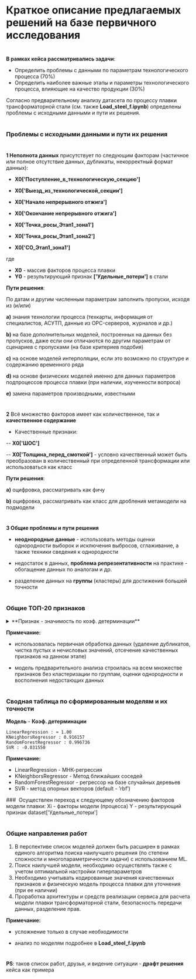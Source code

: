 # Краткое описание предлагаемых решений на базе первичного исследования
#
**В рамках кейса рассматривались задачи**:
- Определить проблемы с данными по параметрам технологического процесса (70%)
- Определить наиболее важные этапы и параметры технологического процесса, влияющие на
качество продукции (30%)

Согласно предварительному анализу датасета по процессу плавки трансформаторной стали (см. также **Load_steel_f.ipynb**) определены проблемы с исходными данными и пути их решения.
#
### **Проблемы с исходными данными и пути их решения**

#
**1 Неполнота данных** присутствует по следующим факторам (частичное или полное отсутствие данных, дубликаты, некорректный формат данных):
- **X0['Поступление_в_технологическую_секцию']**
- **X0['Выезд_из_технологической_секции']**

- **X0['Начало непрерывного отжига']**
- **X0['Окончание непрерывного отжига']**

- **X0['Точка_росы_Этап1_зона1']**
- **X0['Точка_росы_Этап1_зона2']**
- **X0['CO_Этап1_зона1']**

где
- **X0** - массив факторов процесса плавки
- **Y0** - результирующий признак **['Удельные_потери']** в стали

**Пути решения**:

По датам и другим численным параметрам заполнить пропуски, исходя из (и/или) 

**a)** знания технологии процесса (техкарты, информация от специалистов, АСУТП, данные из OPC-серверов, журналов и др.)

**b)** на базе дополнительных моделей, построенных на данных без пропусков, даже если они отличаются по другим параметрам от сценариев с пропусками (на базе критериев подобия)

**c)** на основе моделей интерполяции, если это возможно по структуре и содержанию временного ряда

**d)** на основе физических моделей именно для данных параметров подпроцессов процесса плавки (при наличии, изученности вопроса) 

**e)** замена параметров производными, известными

#
**2** Всё множество факторов имеет как количественное, так и **качественное содержание**

- Качественные признаки:

-- **X0['ШОС']**

-- **X0['Толщина_перед_смоткой']** - условно качественный может быть преобразован в количественный при определенной трансформации или использоваться как класс

**Пути решения**:

**a)** оцифровка, рассматривать как фичу

**b)** оцифровка, рассматривать как класс для дробления метамодели на подмодели

#
**3 Общие проблемы и пути решения**

- **неоднородные данные** - использовать методы оценки однородности выборок и исключения выбросов, сглаживание, а также техники сведения к однородности

- недостаток в данных, **проблема репрезентативности** на практике - обогащение данных по аналогам и др.

- разделение данных на **группы** (кластеры) для достижения большей точности

#
### **Общие ТОП-20 признаков**

<details>
  
<summary>**Признак - значимость по коэф. детерминации** </summary>

<ul>
<li>Удельные_потери	- 1.000000</li>
<li>Средние_магнитные_потери -	0.797610</li>
<li>F	- 0.488820</li>
<li>Al	- 0.472760</li>
<li>Коэффициент_свойств_стали	- 0.447074</li>
<li>Cr	- 0.386131</li>
<li>Азот_среднее	- 0.370441</li>
<li>Азот_начало	- 0.274943</li>
<li>Азот_конец	- 0.273847</li>
<li>Толщина_МС	- 0.260606</li>
<li>Si	- 0.221579</li>
<li>C	- 0.207444</li>
<li>Углерод_конец	- 0.201244</li>
<li>Углерод_среднее	- 0.183379</li>
<li>Sn	- 0.177957</li>
<li>Датчик_механических_свойств	- 0.175156</li>
<li>Кислород_начало	- 0.153553</li>
<li>T_Этап1_зона4	- 0.148593</li>
<li>H2_Этап4_зона1	- 0.146318</li>
<li>T_Этап1_зона5	- 0.140490</li>

</ul>

</details>


**Примечание:** 

- использовалась первичная обработка данных (удаление дубликатов, чистка пустых и нечисловых значений, отсечение качественных признаков на данном этапе)

- модель предварительного анализа строилась на всем множестве признаков без кластеризации по группам, оценки однородности и восполнения недостающих данных

#
### **Сводная таблица по сформированным моделям и их точности**

**Модель** - **Коэф. детерминации**
```
LinearRegression : ≈ 1.00
KNeighborsRegressor : 0.916157
RandomForestRegressor : 0.996736
SVR : -0.031550
```

**Примечание:** 
- LinearRegression - МНК-регрессия
- KNeighborsRegressor - Метод ближайших соседей
- RandomForestRegressor - регрессор на базе случайных деревьев
- SVR - метод опорных векторов (default - ’rbf’)

### 
Осуществлен переход к следующему обозначению факторов модели плавки:
Xi - факторы модели (процесса)
Y - результирующий признак dataset['Удельные_потери'] 

#
### **Общие направления работ**

1. В перспективе список моделей должен быть расширен в рамках единого алгоритма поиска наилучшего решения (по степени сложности и многопараметричности задачи) с использованием ML. 
2. Поиск наилучшей модели, необходимо осуществлять также с учетом оптимальной настройки гиперпараметров
3. Необходимо учитывать кодированные значения качественных признаков и физическую модель процесса плавки для уточнения (при ее наличии)
4. Проработка архитектуры и средств реализации сервиса для расчета модели плавки трансформаторной стали, безопасность передачи данных, разделение прав.

**Примечание:** 

- усложнение только в случае необходимости

- анализ по моделям подробнее в **Load_steel_f.ipynb**

#
**PS**: таков список работ, друзья, и видение ситуации - **драфт решения** кейса как примера
